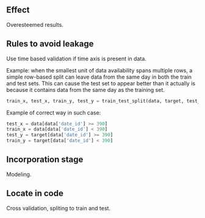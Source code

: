 ## Effect
Overesteemed results.
## Rules to avoid leakage
Use time based validation if time axis is present in data.

Example: when the smallest unit of data availability spans multiple rows, a simple row-based split can leave data from the same day in both the train and test sets. This can cause the test set to appear better than it actually is because it contains data from the same day as the training set.
```python 
train_x, test_x, train_y, test_y = train_test_split(data, target, test_size=0.2,random_state=42)
```

Example of correct way in such case:
```python 
test_x = data[data['date_id'] >= 390]
train_x = data[data['date_id'] < 390]
test_y = target[data['date_id'] >= 390]
train_y = target[data['date_id'] < 390]
```


## Incorporation stage
Modeling.
## Locate in code 
Cross validation, spliting to train and test.
